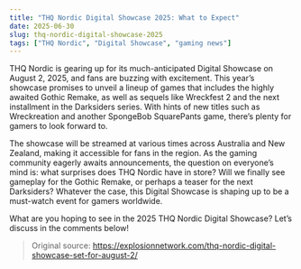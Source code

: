 ```yaml
---
title: "THQ Nordic Digital Showcase 2025: What to Expect"
date: 2025-06-30
slug: thq-nordic-digital-showcase-2025
tags: ["THQ Nordic", "Digital Showcase", "gaming news"]
---
```


THQ Nordic is gearing up for its much-anticipated Digital Showcase on August 2, 2025, and fans are buzzing with excitement. This year’s showcase promises to unveil a lineup of games that includes the highly awaited Gothic Remake, as well as sequels like Wreckfest 2 and the next installment in the Darksiders series. With hints of new titles such as Wreckreation and another SpongeBob SquarePants game, there’s plenty for gamers to look forward to.

The showcase will be streamed at various times across Australia and New Zealand, making it accessible for fans in the region. As the gaming community eagerly awaits announcements, the question on everyone’s mind is: what surprises does THQ Nordic have in store? Will we finally see gameplay for the Gothic Remake, or perhaps a teaser for the next Darksiders? Whatever the case, this Digital Showcase is shaping up to be a must-watch event for gamers worldwide.

What are you hoping to see in the 2025 THQ Nordic Digital Showcase? Let’s discuss in the comments below!
> Original source: https://explosionnetwork.com/thq-nordic-digital-showcase-set-for-august-2/